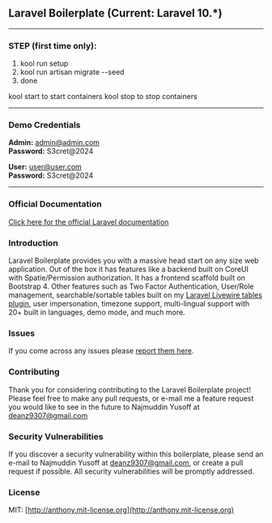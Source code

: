 ## Laravel Boilerplate (Current: Laravel 10.*)

---

### STEP (first time only):
1. kool run setup
2. kool run artisan migrate --seed
3. done

kool start to start containers
kool stop to stop containers

---

### Demo Credentials

**Admin:** admin@admin.com  
**Password:** S3cret@2024

**User:** user@user.com  
**Password:** S3cret@2024

---

### Official Documentation

[Click here for the official Laravel documentation](https://laravel.com/docs/10.x)


### Introduction

Laravel Boilerplate provides you with a massive head start on any size web application. Out of the box it has features like a backend built on CoreUI with Spatie/Permission authorization. It has a frontend scaffold built on Bootstrap 4. Other features such as Two Factor Authentication, User/Role management, searchable/sortable tables built on my [Laravel Livewire tables plugin](https://github.com/rappasoft/laravel-livewire-tables), user impersonation, timezone support, multi-lingual support with 20+ built in languages, demo mode, and much more.

### Issues

If you come across any issues please [report them here](https://github.com/deanz93/laravel-boilerplate/issues).

### Contributing

Thank you for considering contributing to the Laravel Boilerplate project! Please feel free to make any pull requests, or e-mail me a feature request you would like to see in the future to Najmuddin Yusoff at deanz9307@gmail.com

### Security Vulnerabilities

If you discover a security vulnerability within this boilerplate, please send an e-mail to Najmuddin Yusoff at deanz9307@gmail.com, or create a pull request if possible. All security vulnerabilities will be promptly addressed.

### License

MIT: [http://anthony.mit-license.org](http://anthony.mit-license.org)
